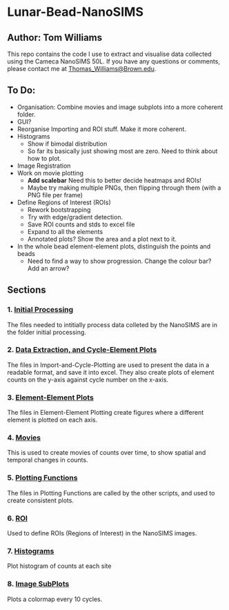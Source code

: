 # Lunar-Bead-NanoSIMS

## Author: Tom Williams

This repo contains the code I use to extract and visualise data collected using the Cameca NanoSIMS 50L. If you have any questions or comments, please contact me at [Thomas_Williams@Brown.edu](mailto:Thomas_Williams@Brown.edu).

## To Do:

* Organisation: Combine movies and image subplots into a more coherent folder.
* GUI?
* Reorganise Importing and ROI stuff. Make it more coherent.
* Histograms
  * Show if bimodal distribution
  * So far its basically just showing most are zero. Need to think about how to plot.
* Image Registration
* Work on movie plotting
  * __Add scalebar__ Need this to better decide heatmaps and ROIs!
  * Maybe try making multiple PNGs, then flipping through them (with a PNG file per frame)
* Define Regions of Interest (ROIs)
  * Rework bootstrapping
  * Try with edge/gradient detection.
  * Save ROI counts and stds to excel file
  * Expand to all the elements
  * Annotated plots? Show the area and a plot next to it.
* In the whole bead element-element plots, distinguish the points and beads
  * Need to find a way to show progression. Change the colour bar? Add an arrow?


## Sections

### 1. [Initial Processing](https://github.com/TomWilliamsBrown/Lunar-Bead-NanoSIMS/tree/main/Initial_Processing)

The files needed to intitially process data colleted by the NanoSIMS are in the folder initial processing.

### 2. [Data Extraction, and Cycle-Element Plots](https://github.com/TomWilliamsBrown/Lunar-Bead-NanoSIMS/tree/main/Import-and-Cyle-Plotting)

The files in Import-and-Cycle-Plotting are used to present the data in a readable format, and save it into excel. They also create plots of element counts on the y-axis against cycle number on the x-axis.

### 3. [Element-Element Plots](https://github.com/TomWilliamsBrown/Lunar-Bead-NanoSIMS/tree/main/Element-Element%20Plotting)

The files in Element-Element Plotting create figures where a different element is plotted on each axis.

### 4. [Movies](https://github.com/TomWilliamsBrown/Lunar-Bead-NanoSIMS/tree/main/Count_Movies)

This is used to create movies of counts over time, to show spatial and temporal changes in counts.

### 5. [Plotting Functions](https://github.com/TomWilliamsBrown/Lunar-Bead-NanoSIMS/tree/main/Plotting_Functions)

The files in Plotting Functions are called by the other scripts, and used to create consistent plots.

### 6. [ROI](https://github.com/TomWilliamsBrown/Lunar-Bead-NanoSIMS/tree/main/ROI) 

Used to define ROIs (Regions of Interest) in the NanoSIMS images.

### 7. [Histograms](https://github.com/TomWilliamsBrown/Lunar-Bead-NanoSIMS/tree/main/Histograms)

Plot histogram of counts at each site

### 8. [Image SubPlots](https://github.com/TomWilliamsBrown/Lunar-Bead-NanoSIMS/tree/main/Image%20SubPlots)

Plots a colormap every 10 cycles. 


